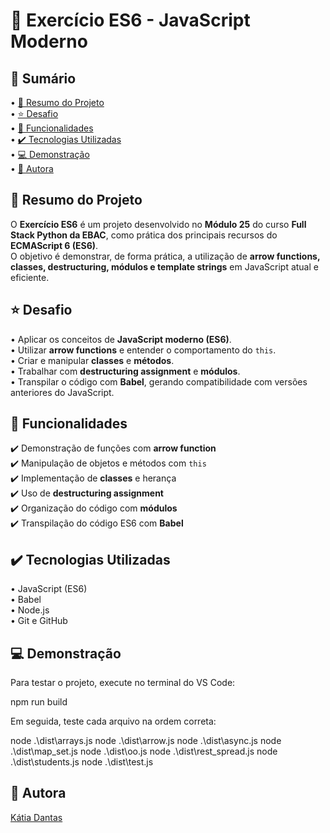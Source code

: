 # 🚀 Exercício ES6 - JavaScript Moderno

## 📎 Sumário

• [📌 Resumo do Projeto](#-resumo-do-projeto)  
• [⭐ Desafio](#-desafio)  
• [📂 Funcionalidades](#-funcionalidades)  
• [✔️ Tecnologias Utilizadas](#️-tecnologias-utilizadas)  
• [💻 Demonstração](#-demonstração)  
• [🙋 Autora](#-autora)

## 📌 Resumo do Projeto

O **Exercício ES6** é um projeto desenvolvido no **Módulo 25** do curso **Full Stack Python da EBAC**, como prática dos principais recursos do **ECMAScript 6 (ES6)**.  
O objetivo é demonstrar, de forma prática, a utilização de **arrow functions, classes, destructuring, módulos e template strings** em JavaScript atual e eficiente.

## ⭐ Desafio

• Aplicar os conceitos de **JavaScript moderno (ES6)**.  
• Utilizar **arrow functions** e entender o comportamento do `this`.  
• Criar e manipular **classes** e **métodos**.  
• Trabalhar com **destructuring assignment** e **módulos**.  
• Transpilar o código com **Babel**, gerando compatibilidade com versões anteriores do JavaScript.  

## 📂 Funcionalidades

✔️ Demonstração de funções com **arrow function**  
✔️ Manipulação de objetos e métodos com `this`  
✔️ Implementação de **classes** e herança  
✔️ Uso de **destructuring assignment**  
✔️ Organização do código com **módulos**  
✔️ Transpilação do código ES6 com **Babel**

## ✔️ Tecnologias Utilizadas

• JavaScript (ES6)  
• Babel  
• Node.js  
• Git e GitHub  

## 💻 Demonstração

Para testar o projeto, execute no terminal do VS Code:

npm run build

Em seguida, teste cada arquivo na ordem correta:

node .\dist\arrays.js
node .\dist\arrow.js
node .\dist\async.js
node .\dist\map_set.js
node .\dist\oo.js
node .\dist\rest_spread.js
node .\dist\students.js
node .\dist\test.js

## 🙋 Autora

[Kátia Dantas](https://github.com/Katiadantass)
